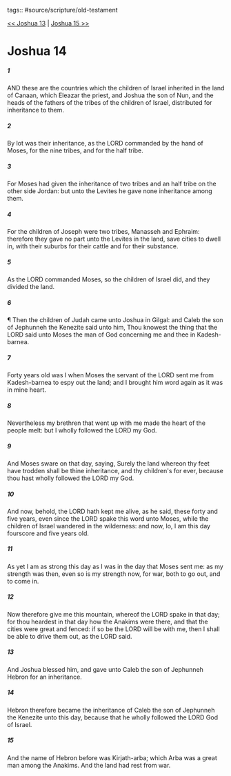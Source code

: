 tags:: #source/scripture/old-testament

[<< Joshua 13](/old-testament/06_Joshua/Joshua_13.md) | [Joshua 15 >>](/old-testament/06_Joshua/Joshua_15.md)

# Joshua 14

##### 1

AND these are the countries which the children of Israel inherited in the land of Canaan, which Eleazar the priest, and Joshua the son of Nun, and the heads of the fathers of the tribes of the children of Israel, distributed for inheritance to them.

##### 2

By lot was their inheritance, as the LORD commanded by the hand of Moses, for the nine tribes, and for the half tribe.

##### 3

For Moses had given the inheritance of two tribes and an half tribe on the other side Jordan: but unto the Levites he gave none inheritance among them.

##### 4

For the children of Joseph were two tribes, Manasseh and Ephraim: therefore they gave no part unto the Levites in the land, save cities to dwell in, with their suburbs for their cattle and for their substance.

##### 5

As the LORD commanded Moses, so the children of Israel did, and they divided the land.

##### 6

¶ Then the children of Judah came unto Joshua in Gilgal: and Caleb the son of Jephunneh the Kenezite said unto him, Thou knowest the thing that the LORD said unto Moses the man of God concerning me and thee in Kadesh-barnea.

##### 7

Forty years old was I when Moses the servant of the LORD sent me from Kadesh-barnea to espy out the land; and I brought him word again as it was in mine heart.

##### 8

Nevertheless my brethren that went up with me made the heart of the people melt: but I wholly followed the LORD my God.

##### 9

And Moses sware on that day, saying, Surely the land whereon thy feet have trodden shall be thine inheritance, and thy children's for ever, because thou hast wholly followed the LORD my God.

##### 10

And now, behold, the LORD hath kept me alive, as he said, these forty and five years, even since the LORD spake this word unto Moses, while the children of Israel wandered in the wilderness: and now, lo, I am this day fourscore and five years old.

##### 11

As yet I am as strong this day as I was in the day that Moses sent me: as my strength was then, even so is my strength now, for war, both to go out, and to come in.

##### 12

Now therefore give me this mountain, whereof the LORD spake in that day; for thou heardest in that day how the Anakims were there, and that the cities were great and fenced: if so be the LORD will be with me, then I shall be able to drive them out, as the LORD said.

##### 13

And Joshua blessed him, and gave unto Caleb the son of Jephunneh Hebron for an inheritance.

##### 14

Hebron therefore became the inheritance of Caleb the son of Jephunneh the Kenezite unto this day, because that he wholly followed the LORD God of Israel.

##### 15

And the name of Hebron before was Kirjath-arba; which Arba was a great man among the Anakims. And the land had rest from war.

